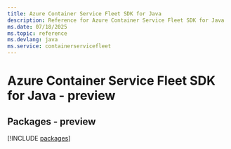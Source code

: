 ```yaml
---
title: Azure Container Service Fleet SDK for Java
description: Reference for Azure Container Service Fleet SDK for Java
ms.date: 07/18/2025
ms.topic: reference
ms.devlang: java
ms.service: containerservicefleet
---
```

# Azure Container Service Fleet SDK for Java - preview
## Packages - preview
[!INCLUDE [packages](container-service-fleet-index.md)]